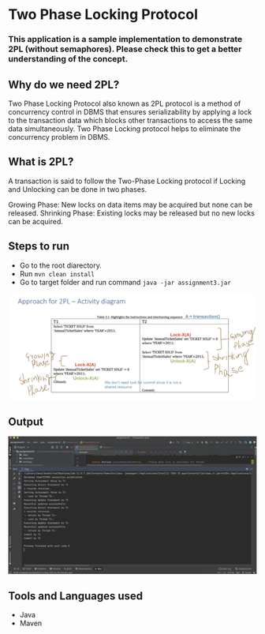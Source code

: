 # Two Phase Locking Protocol

### This application is a sample implementation to demonstrate 2PL (without semaphores). Please check this to get a better understanding of the concept.

## Why do we need 2PL?

Two Phase Locking Protocol also known as 2PL protocol is a method of concurrency control in DBMS that ensures serializability by applying a lock to the transaction data which blocks other transactions to access the same data simultaneously. Two Phase Locking protocol helps to eliminate the concurrency problem in DBMS.

## What is 2PL?

A transaction is said to follow the Two-Phase Locking protocol if Locking and Unlocking can be done in two phases. 

Growing Phase: New locks on data items may be acquired but none can be released.
Shrinking Phase: Existing locks may be released but no new locks can be acquired.

## Steps to run
* Go to the root diarectory.
* Run ```mvn clean install```
* Go to target folder and run command ```java -jar assignment3.jar```

![Activity Diagram](/images/activity_diagram.jpg "This is a sample image.")

## Output
![Screen Output.](/images/output.jpg "Output")

## Tools and Languages used

* Java
* Maven
